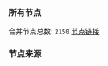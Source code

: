 ### 所有节点
合并节点总数: `2150`
[节点链接](https://raw.githubusercontent.com/rzhy1/11/master/sub/sub_merge_base64.txt)

### 节点来源